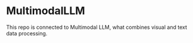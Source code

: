 # MultimodalLLM

This repo is connected to Multimodal LLM, what combines visual and text data processing.
